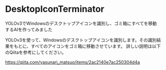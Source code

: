 # DesktopIconTerminator
YOLOv3でWindowsのデスクトップアイコンを識別し、ゴミ箱にすべてを移動するAIを作ってみました

YOLOv3を使って、Windowsのデスクトップアイコンを識別します。その識別結果をもとに、すべてのアイコンをゴミ箱に移動させています。
詳しい説明は以下のQiitaを参考にしてください。

https://qiita.com/yasunari_matsuo/items/2ac2140e7ac250304d4a
